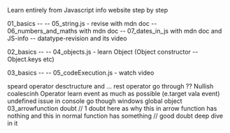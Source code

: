 Learn entirely from Javascript info website step by step


01_basics --
-- 05_string.js - revise with mdn doc
-- 06_numbers_and_maths with mdn doc
-- 07_dates_in_js with mdn doc and JS-info
-- datatype-revision and its video

02_basics --
-- 04_objects.js - learn Object (Object constructor -- Object.keys etc)

03_basics --
-- 05_codeExecution.js - watch video


speard operator desctructure and ... rest operator
go through ?? Nullish coalescinh Operator
learn event as much as possible (e.target vala event)
undefined issue in console
go though windows global object
03_arrowfunction doubt //  1 doubt here as why this in arrow function has nothing and this in normal function has something
// good doubt deep dive in it